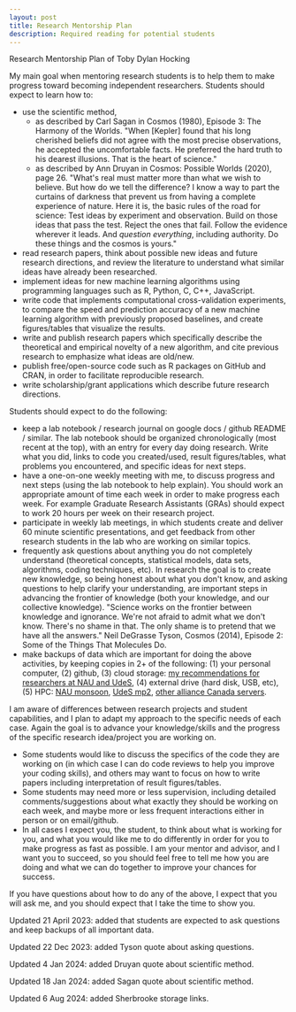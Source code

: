 ```yaml
---
layout: post
title: Research Mentorship Plan
description: Required reading for potential students
---
```


Research Mentorship Plan of Toby Dylan Hocking

My main goal when mentoring research students is to help them to make
progress toward becoming independent researchers. Students should
expect to learn how to:
- use the scientific method, 
  - as described by Carl Sagan in Cosmos (1980), Episode 3: The
    Harmony of the Worlds. "When [Kepler] found that his long
    cherished beliefs did not agree with the most precise
    observations, he accepted the uncomfortable facts. He preferred
    the hard truth to his dearest illusions. That is the heart of
    science."
  - as described by Ann Druyan in Cosmos: Possible Worlds (2020),
    page 26. "What's real must matter more than what we wish to
    believe. But how do we tell the difference? I know a way to part
    the curtains of darkness that prevent us from having a complete
    experience of nature. Here it is, the basic rules of the road for
    science: Test ideas by experiment and observation. Build on those
    ideas that pass the test. Reject the ones that fail. Follow the
    evidence wherever it leads. And *question everything*, including
    authority. Do these things and the cosmos is yours."
- read research papers, think about possible new ideas and future
  research directions, and review the literature to understand what
  similar ideas have already been researched.
- implement ideas for new machine learning algorithms using
  programming languages such as R, Python, C, C++, JavaScript.
- write code that implements computational cross-validation
  experiments, to compare the speed and prediction accuracy of a new
  machine learning algorithm with previously proposed baselines, and
  create figures/tables that visualize the results.
- write and publish research papers which specifically describe the
  theoretical and empirical novelty of a new algorithm, and cite
  previous research to emphasize what ideas are old/new.
- publish free/open-source code such as R packages on GitHub and CRAN,
  in order to facilitate reproducible research.
- write scholarship/grant applications which describe future research
  directions.
  
Students should expect to do the following:
- keep a lab notebook / research journal on google docs / github
  README / similar. The lab notebook should be organized
  chronologically (most recent at the top), with an entry for every
  day doing research. Write what you did, links to code you
  created/used, result figures/tables, what problems you encountered,
  and specific ideas for next steps.
- have a one-on-one weekly meeting with me, to discuss progress and
  next steps (using the lab notebook to help explain). You should work
  an appropriate amount of time each week in order to make progress
  each week. For example Graduate Research Assistants (GRAs) should
  expect to work 20 hours per week on their research project.
- participate in weekly lab meetings, in which students create and
  deliver 60 minute scientific presentations, and get feedback from
  other research students in the lab who are working on similar
  topics. 
- frequently ask questions about anything you do not completely
  understand (theoretical concepts, statistical models, data sets,
  algorithms, coding techniques, etc). In research the goal is to
  create new knowledge, so being honest about what you don't know, and
  asking questions to help clarify your understanding, are important
  steps in advancing the frontier of knowledge (both your knowledge,
  and our collective knowledge).
  "Science works on the frontier between knowledge and ignorance. We're not afraid to admit what we don't know. There's no shame in that. The only shame is to pretend that we have all the answers." Neil DeGrasse Tyson, Cosmos (2014), Episode 2: Some of the Things That Molecules Do.
- make backups of data which are important for doing the above
  activities, by keeping copies in 2+ of the following: 
  (1) your personal computer, 
  (2) github, 
  (3) cloud storage: [my recommendations for researchers at NAU and UdeS](https://tdhock.github.io/blog/2022/cloud-storage/), 
  (4) external drive (hard disk, USB, etc), 
  (5) HPC: [NAU monsoon](https://in.nau.edu/arc/obtaining-an-account/), [ UdeS mp2](https://tdhock.github.io/blog/2024/mammouth-tutorial/), [other alliance Canada servers](https://docs.alliancecan.ca/wiki/Storage_and_file_management#Filesystem_quotas_and_policies).

I am aware of differences between research projects and student
capabilities, and I plan to adapt my approach to the specific needs of
each case. Again the goal is to advance your knowledge/skills and the
progress of the specific research idea/project you are working on.
- Some students would like to discuss the specifics of the code they
  are working on (in which case I can do code reviews to help you
  improve your coding skills), and others may want to focus on how to
  write papers including interpretation of result figures/tables.
- Some students may need more or less supervision, including detailed
  comments/suggestions about what exactly they should be working on
  each week, and maybe more or less frequent interactions either in
  person or on email/github.
- In all cases I expect you, the student, to think about what is
  working for you, and what you would like me to do differently in
  order for you to make progress as fast as possible. I am your mentor
  and advisor, and I want you to succeed, so you should feel free to
  tell me how you are doing and what we can do together to improve
  your chances for success.
  
If you have questions about how to do any of the above, I expect that
you will ask me, and you should expect that I take the time to show
you.

Updated 21 April 2023: added that students are expected to ask
questions and keep backups of all important data.

Updated 22 Dec 2023: added Tyson quote about asking questions.

Updated 4 Jan 2024: added Druyan quote about scientific method.

Updated 18 Jan 2024: added Sagan quote about scientific method.

Updated 6 Aug 2024: added Sherbrooke storage links.
